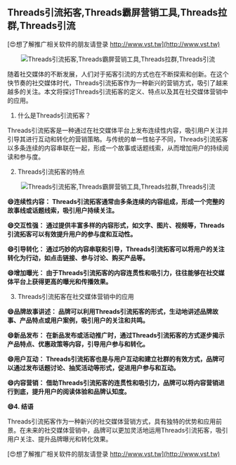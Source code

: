 ## **Threads引流拓客,Threads霸屏营销工具,Threads拉群,Threads引流**

[😍想了解推广相关软件的朋友请登录 http://www.vst.tw](http://www.vst.tw)

 <center><img src="https://vst.tw/MP4/tuiguang/png/5.png" alt="Threads引流拓客,Threads霸屏营销工具,Threads拉群,Threads引流"></center>

随着社交媒体的不断发展，人们对于拓客引流的方式也在不断探索和创新。在这个快节奏的社交媒体时代，Threads引流拓客作为一种新兴的营销方式，吸引了越来越多的关注。本文将探讨Threads引流拓客的定义、特点以及其在社交媒体营销中的应用。

1. 什么是Threads引流拓客？

Threads引流拓客是一种通过在社交媒体平台上发布连续性内容，吸引用户关注并引导其进行互动和转化的营销策略。与传统的单一性帖子不同，Threads引流拓客以多条连续的内容串联在一起，形成一个故事或话题线索，从而增加用户的持续阅读和参与度。

2. Threads引流拓客的特点

 <center><img src="https://vst.tw/MP4/tuiguang/png/7.png" alt="Threads引流拓客,Threads霸屏营销工具,Threads拉群,Threads引流"></center>

**😄连续性内容： Threads引流拓客通常由多条连续的内容组成，形成一个完整的故事线或话题线索，吸引用户持续关注。**

**😄交互性强： 通过提供丰富多样的内容形式，如文字、图片、视频等，Threads引流拓客可以有效提升用户的参与度和互动性。**

**😄引导转化： 通过巧妙的内容串联和引导，Threads引流拓客可以将用户的关注转化为行动，如点击链接、参与讨论、购买产品等。**

**😄增加曝光： 由于Threads引流拓客的内容连贯性和吸引力，往往能够在社交媒体平台上获得更高的曝光和传播效果。**

3. Threads引流拓客在社交媒体营销中的应用

**😄品牌故事讲述： 品牌可以利用Threads引流拓客的形式，生动地讲述品牌故事、产品特点或用户案例，吸引用户的关注和共鸣。**

**😄新品发布： 在新品发布或活动推广时，通过Threads引流拓客的方式逐步揭示产品特点、优惠政策等内容，引导用户参与和转化。**

**😄用户互动： Threads引流拓客也是与用户互动和建立社群的有效方式，品牌可以通过发布话题讨论、抽奖活动等形式，促进用户参与和互动。**

**😄内容营销： 借助Threads引流拓客的连贯性和吸引力，品牌可以将内容营销进行到底，提升用户的阅读体验和品牌认知度。**

**😄4. 结语**

Threads引流拓客作为一种新兴的社交媒体营销方式，具有独特的优势和应用前景。在未来的社交媒体营销中，品牌可以更加灵活地运用Threads引流拓客，吸引用户关注、提升品牌曝光和转化效果。

[😍想了解推广相关软件的朋友请登录 http://www.vst.tw](http://www.vst.tw)



